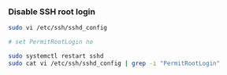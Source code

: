 ### Disable SSH root login
```bash
sudo vi /etc/ssh/sshd_config

# set PermitRootLogin no

sudo systemctl restart sshd
sudo cat vi /etc/ssh/sshd_config | grep -i "PermitRootLogin"
```

